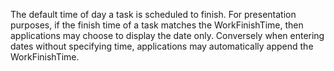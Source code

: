 ﻿The default time of day a task is scheduled to finish. For presentation purposes, if the finish time of a task matches the WorkFinishTime, then applications may choose to display the date only. Conversely when entering dates without specifying time, applications may automatically append the WorkFinishTime.